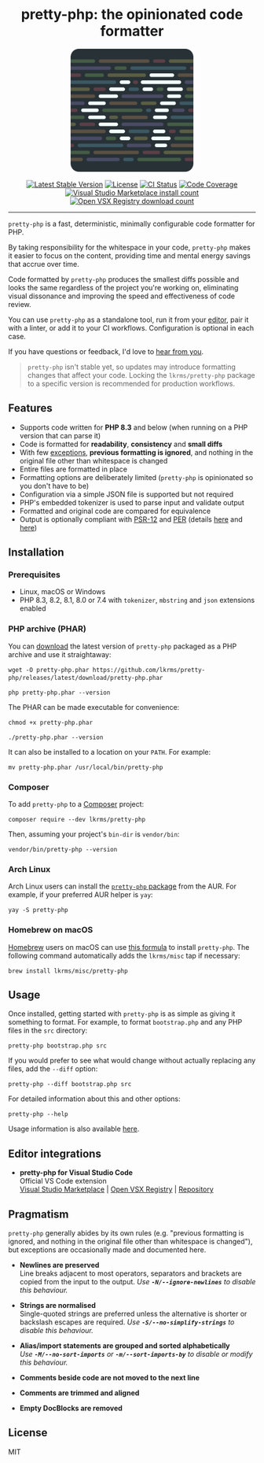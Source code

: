 <h1 align="center">pretty-php: the opinionated code formatter</h1>

<p align="center">
  <a href="https://github.com/lkrms/pretty-php">
    <img src="https://github.com/lkrms/pretty-php/raw/main/images/logo-600x600-rounded.png" alt="pretty-php logo" width="250">
  </a>
<p>

<p align="center">
  <a href="https://packagist.org/packages/lkrms/pretty-php"><img src="https://poser.pugx.org/lkrms/pretty-php/v" alt="Latest Stable Version" /></a>
  <a href="https://packagist.org/packages/lkrms/pretty-php"><img src="https://poser.pugx.org/lkrms/pretty-php/license" alt="License" /></a>
  <a href="https://github.com/lkrms/pretty-php/actions"><img src="https://github.com/lkrms/pretty-php/actions/workflows/ci.yml/badge.svg" alt="CI Status" /></a>
  <a href="https://codecov.io/gh/lkrms/pretty-php"><img src="https://codecov.io/gh/lkrms/pretty-php/graph/badge.svg?token=W0KVZU718K" alt="Code Coverage" /></a>
  <a href="https://marketplace.visualstudio.com/items?itemName=lkrms.pretty-php"><img src="https://img.shields.io/visual-studio-marketplace/i/lkrms.pretty-php?label=Marketplace%20installs&color=%230066b8" alt="Visual Studio Marketplace install count" /></a>
  <a href="https://open-vsx.org/extension/lkrms/pretty-php"><img src="https://img.shields.io/open-vsx/dt/lkrms/pretty-php?label=Open%20VSX%20downloads&color=%23a60ee5" alt="Open VSX Registry download count" /></a>
</p>

---

`pretty-php` is a fast, deterministic, minimally configurable code formatter for
PHP.

By taking responsibility for the whitespace in your code, `pretty-php` makes it
easier to focus on the content, providing time and mental energy savings that
accrue over time.

Code formatted by `pretty-php` produces the smallest diffs possible and looks
the same regardless of the project you're working on, eliminating visual
dissonance and improving the speed and effectiveness of code review.

You can use `pretty-php` as a standalone tool, run it from your [editor][], pair
it with a linter, or add it to your CI workflows. Configuration is optional in
each case.

If you have questions or feedback, I'd love to [hear from you][discuss].

> `pretty-php` isn't stable yet, so updates may introduce formatting changes
> that affect your code. Locking the `lkrms/pretty-php` package to a specific
> version is recommended for production workflows.

## Features

- Supports code written for **PHP 8.3** and below (when running on a PHP version
  that can parse it)
- Code is formatted for **readability**, **consistency** and **small diffs**
- With few [exceptions](#pragmatism), **previous formatting is ignored**, and
  nothing in the original file other than whitespace is changed
- Entire files are formatted in place
- Formatting options are deliberately limited (`pretty-php` is opinionated so
  you don't have to be)
- Configuration via a simple JSON file is supported but not required
- PHP's embedded tokenizer is used to parse input and validate output
- Formatted and original code are compared for equivalence
- Output is optionally compliant with [PSR-12][] and [PER][] (details
  [here](docs/PSR-12.md) and [here][PSR-12 issue])

## Installation

### Prerequisites

- Linux, macOS or Windows
- PHP 8.3, 8.2, 8.1, 8.0 or 7.4 with `tokenizer`, `mbstring` and `json`
  extensions enabled

### PHP archive (PHAR)

You can [download][] the latest version of `pretty-php` packaged as a PHP
archive and use it straightaway:

```shell
wget -O pretty-php.phar https://github.com/lkrms/pretty-php/releases/latest/download/pretty-php.phar
```

```shell
php pretty-php.phar --version
```

The PHAR can be made executable for convenience:

```shell
chmod +x pretty-php.phar
```

```shell
./pretty-php.phar --version
```

It can also be installed to a location on your `PATH`. For example:

```shell
mv pretty-php.phar /usr/local/bin/pretty-php
```

### Composer

To add `pretty-php` to a [Composer][] project:

```shell
composer require --dev lkrms/pretty-php
```

Then, assuming your project's `bin-dir` is `vendor/bin`:

```shell
vendor/bin/pretty-php --version
```

### Arch Linux

Arch Linux users can install the [`pretty-php` package][AUR] from the AUR. For
example, if your preferred AUR helper is `yay`:

```shell
yay -S pretty-php
```

### Homebrew on macOS

[Homebrew][] users on macOS can use [this formula][formula] to install
`pretty-php`. The following command automatically adds the `lkrms/misc` tap if
necessary:

```shell
brew install lkrms/misc/pretty-php
```

## Usage

Once installed, getting started with `pretty-php` is as simple as giving it
something to format. For example, to format `bootstrap.php` and any PHP files in
the `src` directory:

```shell
pretty-php bootstrap.php src
```

If you would prefer to see what would change without actually replacing any
files, add the `--diff` option:

```shell
pretty-php --diff bootstrap.php src
```

For detailed information about this and other options:

```shell
pretty-php --help
```

Usage information is also available [here](docs/Usage.md).

## Editor integrations

- **pretty-php for Visual Studio Code** \
  Official VS Code extension \
  [Visual Studio Marketplace] | [Open VSX Registry] | [Repository][vscode]

## Pragmatism

`pretty-php` generally abides by its own rules (e.g. "previous formatting is
ignored, and nothing in the original file other than whitespace is changed"),
but exceptions are occasionally made and documented here.

- **Newlines are preserved** \
  Line breaks adjacent to most operators, separators and brackets are copied from
  the input to the output. _Use **`-N/--ignore-newlines`** to disable this behaviour._

- **Strings are normalised** \
  Single-quoted strings are preferred unless the alternative is shorter or backslash
  escapes are required. _Use **`-S/--no-simplify-strings`** to disable this behaviour._

- **Alias/import statements are grouped and sorted alphabetically** \
  _Use **`-M/--no-sort-imports`** or **`-m/--sort-imports-by`** to disable or modify
  this behaviour._

- **Comments beside code are not moved to the next line**

- **Comments are trimmed and aligned**

- **Empty DocBlocks are removed**

## License

MIT

[AUR]: https://aur.archlinux.org/packages/pretty-php
[Composer]: https://getcomposer.org/
[discuss]: https://github.com/lkrms/pretty-php/discussions
[download]:
  https://github.com/lkrms/pretty-php/releases/latest/download/pretty-php.phar
[editor]: #editor-integrations
[formula]:
  https://github.com/lkrms/homebrew-misc/blob/main/Formula/pretty-php.rb
[Homebrew]: https://brew.sh/
[Open VSX Registry]: https://open-vsx.org/extension/lkrms/pretty-php
[PER]: https://www.php-fig.org/per/coding-style/
[PSR-12]: https://www.php-fig.org/psr/psr-12/
[PSR-12 issue]: https://github.com/lkrms/pretty-php/issues/4
[Visual Studio Marketplace]:
  https://marketplace.visualstudio.com/items?itemName=lkrms.pretty-php
[vscode]: https://github.com/lkrms/vscode-pretty-php
